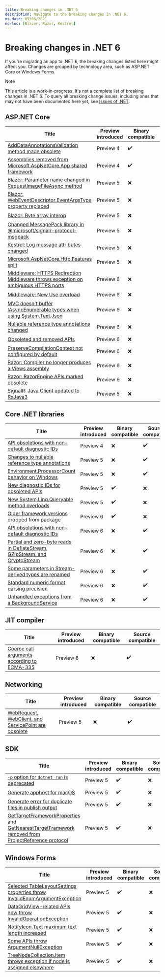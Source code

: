 ```yaml
---
title: Breaking changes in .NET 6
description: Navigate to the breaking changes in .NET 6.
ms.date: 05/06/2021
no-loc: [Blazor, Razor, Kestrel]
---
```

# Breaking changes in .NET 6

If you're migrating an app to .NET 6, the breaking changes listed here might affect you. Changes are grouped by technology area, such as ASP.NET Core or Windows Forms.

> [!NOTE]
> This article is a work-in-progress. It's not a complete list of breaking changes in .NET 6. To query all breaking change issues, including ones that may not have been documented here yet, see [Issues of .NET](https://issuesof.net/?q=is%3Aissue%20%28label%3A%22Breaking%20Change%22%20or%20label%3Abreaking-change%29%20%28repo%3Adotnet%2Fdocs%20or%20repo%3Aaspnet%2FAnnouncements%29%20group%3Arepo%20%28label%3A%22%3Acheckered_flag%3A%20Release%20.NET%206%22%20or%20label%3A6.0.0%29%20sort%3Acreated-desc).

## ASP.NET Core

| Title | Preview introduced | Binary compatible | Source compatible |
| - | - | - | - |
| [AddDataAnnotationsValidation method made obsolete](aspnet-core/6.0/adddataannotationsvalidation-obsolete.md) | Preview 4 | ✔️ | ❌ |
| [Assemblies removed from Microsoft.AspNetCore.App shared framework](aspnet-core/6.0/assemblies-removed-from-shared-framework.md) | Preview 4 | ✔️ | ❌ |
| [Blazor: Parameter name changed in RequestImageFileAsync method](aspnet-core/6.0/blazor-parameter-name-changed-in-method.md) | Preview 5 | ❌ | ✔️ |
| [Blazor: WebEventDescriptor.EventArgsType property replaced](aspnet-core/6.0/blazor-eventargstype-property-replaced.md) | Preview 5 | ❌ | ✔️ |
| [Blazor: Byte array interop](aspnet-core/6.0/byte-array-interop.md) | Preview 5 | ❌ | ✔️ |
| [Changed MessagePack library in @microsoft/signalr-protocol-msgpack](aspnet-core/6.0/messagepack-library-change.md) | Preview 5 | ❌ | ✔️ |
| [Kestrel: Log message attributes changed](aspnet-core/6.0/kestrel-log-message-attributes-changed.md) | Preview 5 | ❌ | ✔️ |
| [Microsoft.AspNetCore.Http.Features split](aspnet-core/6.0/microsoft-aspnetcore-http-features-package-split.md) | Preview 5 | ❌ | ✔️ |
| [Middleware: HTTPS Redirection Middleware throws exception on ambiguous HTTPS ports](aspnet-core/6.0/middleware-ambiguous-https-ports-exception.md) | Preview 6 | ❌ | ✔️ |
| [Middleware: New Use overload](aspnet-core/6.0/middleware-new-use-overload.md) | Preview 6 | ❌ | ✔️ |
| [MVC doesn't buffer IAsyncEnumerable types when using System.Text.Json](aspnet-core/6.0/iasyncenumerable-not-buffered-by-mvc.md) | Preview 6 | ❌ | ✔️ |
| [Nullable reference type annotations changed](aspnet-core/6.0/nullable-reference-type-annotations-changed.md) | Preview 6 | ❌ | ✔️ |
| [Obsoleted and removed APIs](aspnet-core/6.0/obsolete-removed-apis.md) | Preview 6 | ❌ | ✔️ |
| [PreserveCompilationContext not configured by default](aspnet-core/6.0/preservecompilationcontext-not-set-by-default.md) | Preview 6 | ❌ | ✔️ |
| [Razor: Compiler no longer produces a Views assembly](aspnet-core/6.0/razor-compiler-doesnt-produce-views-assembly.md) | Preview 6 | ❌ | ✔️ |
| [Razor: RazorEngine APIs marked obsolete](aspnet-core/6.0/razor-engine-apis-obsolete.md) | Preview 6 | ❌ | ✔️ |
| [SignalR: Java Client updated to RxJava3](aspnet-core/6.0/signalr-java-client-updated.md) | Preview 5 | ❌ | ✔️ |

## Core .NET libraries

| Title | Preview introduced | Binary compatible | Source compatible |
| - | - | - | - |
| [API obsoletions with non-default diagnostic IDs](core-libraries/6.0/obsolete-apis-with-custom-diagnostics.md) | Preview 4 | ❌ | ✔️ |
| [Changes to nullable reference type annotations](core-libraries/6.0/nullable-ref-type-annotation-changes.md) | Preview 5 | ❌ | ✔️ |
| [Environment.ProcessorCount behavior on Windows](core-libraries/6.0/environment-processorcount-on-windows.md) | Preview 5 | ❌ | ✔️ |
| [New diagnostic IDs for obsoleted APIs](core-libraries/6.0/diagnostic-id-change-for-obsoletions.md) | Preview 5 | ✔️ | ❌ |
| [New System.Linq.Queryable method overloads](core-libraries/6.0/additional-linq-queryable-method-overloads.md) | Preview 5 | ✔️ | ❌ |
| [Older framework versions dropped from package](core-libraries/6.0/older-framework-versions-dropped.md) | Preview 6 | ✔️ | ❌ |
| [API obsoletions with non-default diagnostic IDs](core-libraries/6.0/obsolete-apis-with-custom-diagnostics.md) | Preview 6 | ❌ | ✔️ |
| [Partial and zero-byte reads in DeflateStream, GZipStream, and CryptoStream](core-libraries/6.0/partial-byte-reads-in-streams.md) | Preview 6 | ❌ | ✔️ |
| [Some parameters in Stream-derived types are renamed](core-libraries/6.0/parameters-renamed-on-stream-derived-types.md) | Preview 6 | ❌ | ✔️ |
| [Standard numeric format parsing precision](core-libraries/6.0/numeric-format-parsing-handles-higher-precision.md) | Preview 6 | ❌ | ✔️ |
| [Unhandled exceptions from a BackgroundService](core-libraries/6.0/hosting-exception-handling.md) | Preview 6 | ❌ | ✔️ |

## JIT compiler

| Title | Preview introduced | Binary compatible | Source compatible |
| - | - | - | - |
| [Coerce call arguments according to ECMA-335](jit/6.0/coerce-call-arguments-ecma-335.md) | Preview 6 | ❌ | ✔️ |

## Networking

| Title | Preview introduced | Binary compatible | Source compatible |
| - | - | - | - |
| [WebRequest, WebClient, and ServicePoint are obsolete](networking/6.0/webrequest-deprecated.md) | Preview 5 | ❌ | ✔️ |

## SDK

| Title | Preview introduced | Binary compatible | Source compatible |
| - | - | - | - |
| [`-p` option for `dotnet run` is deprecated](sdk/6.0/deprecate-p-option-dotnet-run.md) | Preview 5 | ✔️ | ❌ |
| [Generate apphost for macOS](sdk/6.0/apphost-generated-for-macos.md) | Preview 5 | ✔️ | ❌ |
| [Generate error for duplicate files in publish output](sdk/6.0/duplicate-files-in-output.md) | Preview 5 | ✔️ | ❌ |
| [GetTargetFrameworkProperties and GetNearestTargetFramework removed from ProjectReference protocol](sdk/6.0/gettargetframeworkproperties-and-getnearesttargetframework-removed.md) | Preview 5 | ✔️ | ❌ |

## Windows Forms

| Title | Preview introduced | Binary compatible | Source compatible |
| - | - | - | - |
| [Selected TableLayoutSettings properties throw InvalidEnumArgumentException](windows-forms/6.0/tablelayoutsettings-apis-throw-invalidenumargumentexception.md) | Preview 5 | ✔️ | ❌ |
| [DataGridView-related APIs now throw InvalidOperationException](windows-forms/6.0/null-owner-causes-invalidoperationexception.md) | Preview 5 | ✔️ | ❌ |
| [NotifyIcon.Text maximum text length increased](windows-forms/6.0/notifyicon-text-max-text-length-increased.md) | Preview 5 | ✔️ | ❌ |
| [Some APIs throw ArgumentNullException](windows-forms/6.0/apis-throw-argumentnullexception.md) | Preview 5 | ✔️ | ❌ |
| [TreeNodeCollection.Item throws exception if node is assigned elsewhere](windows-forms/6.0/treenodecollection-item-throws-argumentexception.md) | Preview 5 | ✔️ | ❌ |
